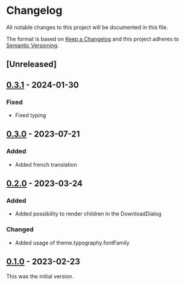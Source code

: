 # Changelog

All notable changes to this project will be documented in this file.

The format is based on [Keep a Changelog](https://keepachangelog.com/en/1.0.0/) and this project adheres to [Semantic Versioning](https://semver.org/spec/v2.0.0.html).

## [Unreleased]

## [0.3.1](https://github.com/dbmdz/mirador-downloaddialog/releases/tag/0.3.1) - 2024-01-30

### Fixed

- Fixed typing

## [0.3.0](https://github.com/dbmdz/mirador-downloaddialog/releases/tag/0.3.0) - 2023-07-21

### Added

- Added french translation

## [0.2.0](https://github.com/dbmdz/mirador-downloaddialog/releases/tag/0.2.0) - 2023-03-24

### Added

- Added possibility to render children in the DownloadDialog

### Changed

- Added usage of theme.typography.fontFamily

## [0.1.0](https://github.com/dbmdz/mirador-downloaddialog/releases/tag/0.1.0) - 2023-02-23

This was the initial version.
